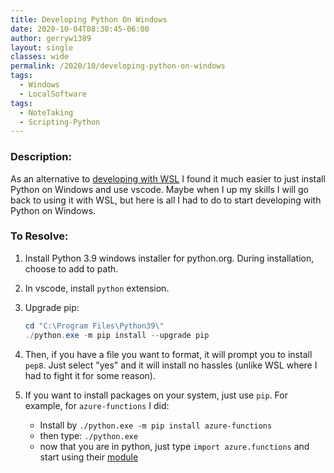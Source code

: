 ```yaml
---
title: Developing Python On Windows
date: 2020-10-04T08:30:45-06:00
author: gerryw1389
layout: single
classes: wide
permalink: /2020/10/developing-python-on-windows
tags:
  - Windows
  - LocalSoftware
tags:
  - NoteTaking
  - Scripting-Python
---
```

<!--more-->

### Description:

As an alternative to [developing with WSL](https://automationadmin.com/2020/06/developing-python-on-windows-wsl) I found it much easier to just install Python on Windows and use vscode. Maybe when I up my skills I will go back to using it with WSL, but here is all I had to do to start developing with Python on Windows.

### To Resolve:

1. Install Python 3.9 windows installer for python.org. During installation, choose to add to path.

2. In vscode, install `python` extension.

3. Upgrade pip:

   ```powershell
   cd "C:\Program Files\Python39\"
   ./python.exe -m pip install --upgrade pip
   ```

4. Then, if you have a file you want to format, it will prompt you to install `pep8`. Just select "yes" and it will install no hassles (unlike WSL where I had to fight it for some reason).

5. If you want to install packages on your system, just use `pip`. For example, for `azure-functions` I did:

   - Install by `./python.exe -m pip install azure-functions`
   - then type: `./python.exe`
   - now that you are in python, just type `import azure.functions` and start using their [module](https://docs.microsoft.com/en-us/python/api/azure-functions/azure.functions?view=azure-python)
